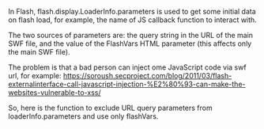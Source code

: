 In Flash, flash.display.LoaderInfo.parameters is used to get some initial data on flash load, for example, the name of JS callback function to interact with.

The two sources of parameters are: the query string in the URL of the main SWF file, and the value of the FlashVars HTML parameter (this affects only the main SWF file).

The problem is that a bad person can inject ome JavaScript code via swf url, for example:
https://soroush.secproject.com/blog/2011/03/flash-externalinterface-call-javascript-injection-%E2%80%93-can-make-the-websites-vulnerable-to-xss/

So, here is the function to exclude URL query parameters from loaderInfo.parameters and use only flashVars.
